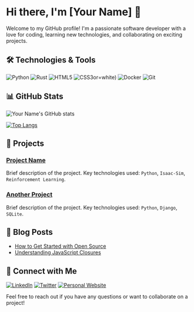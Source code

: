 # Hi there, I'm [Your Name] 👋

Welcome to my GitHub profile! I'm a passionate software developer with a love for coding, learning new technologies, and collaborating on exciting projects.

## 🛠️ Technologies & Tools

![Python](https://img.shields.io/badge/-Python-3776AB?style=flat&logo=python&logoColor=white)
![Rust](https://img.shields.io/badge/-Java-007396?style=flat&logo=java&logoColor=white)
![HTML5](https://img.shields.io/badge/-HTML5-E34F26?style=flat&logo=html5&logoColor=white)
![CSS3](https://img.shields.io/badge/-CSS3-1572B6?style=flat&logo=css3&logoColor=white)or=white)
![Docker](https://img.shields.io/badge/-Docker-2496ED?style=flat&logo=docker&logoColor=white)
![Git](https://img.shields.io/badge/-Git-F05032?style=flat&logo=git&logoColor=white)

## 📊 GitHub Stats

![Your Name's GitHub stats]([https://github-readme-stats.vercel.app/api?username=yourusername&show_icons=true&theme=radical](https://github-readme-stats.vercel.app/api?username=yourusername&show_icons=true&theme=radical))

[![Top Langs](https://github-readme-stats.vercel.app/api/top-langs/?username=yourusername&layout=compact&theme=radical)](https://github.com/anuraghazra/github-readme-stats)

## 🚀 Projects

### [Project Name](https://github.com/yourusername/project-name)
Brief description of the project. Key technologies used: `Python`, `Isaac-Sim`, `Reinforcement Learning`.

### [Another Project](https://github.com/yourusername/another-project)
Brief description of the project. Key technologies used: `Python`, `Django`, `SQLite`.

## 📝 Blog Posts

<!-- BLOG-POST-LIST:START -->
- [How to Get Started with Open Source](https://yourblog.com/how-to-get-started-with-open-source)
- [Understanding JavaScript Closures](https://yourblog.com/understanding-javascript-closures)
<!-- BLOG-POST-LIST:END -->

## 🤝 Connect with Me

[![LinkedIn](https://img.shields.io/badge/-LinkedIn-0077B5?style=flat&logo=linkedin&logoColor=white)](https://www.linkedin.com/in/yourprofile/)
[![Twitter](https://img.shields.io/badge/-Twitter-1DA1F2?style=flat&logo=twitter&logoColor=white)](https://twitter.com/yourhandle)
[![Personal Website](https://img.shields.io/badge/-Website-000000?style=flat&logo=About.me&logoColor=white)](https://yourwebsite.com)

Feel free to reach out if you have any questions or want to collaborate on a project!

